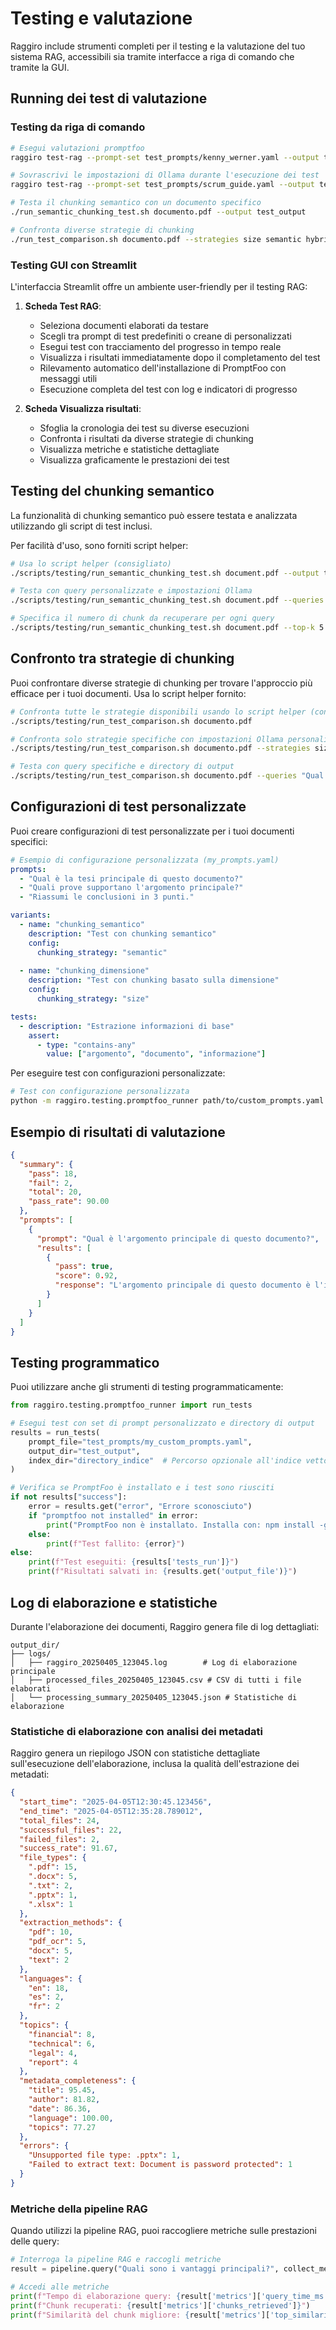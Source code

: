 # Testing e valutazione

Raggiro include strumenti completi per il testing e la valutazione del tuo sistema RAG, accessibili sia tramite interfacce a riga di comando che tramite la GUI.

## Running dei test di valutazione

### Testing da riga di comando

```bash
# Esegui valutazioni promptfoo
raggiro test-rag --prompt-set test_prompts/kenny_werner.yaml --output test_results

# Sovrascrivi le impostazioni di Ollama durante l'esecuzione dei test
raggiro test-rag --prompt-set test_prompts/scrum_guide.yaml --output test_results --ollama-url http://localhost:11434

# Testa il chunking semantico con un documento specifico
./run_semantic_chunking_test.sh documento.pdf --output test_output

# Confronta diverse strategie di chunking
./run_test_comparison.sh documento.pdf --strategies size semantic hybrid
```

### Testing GUI con Streamlit

L'interfaccia Streamlit offre un ambiente user-friendly per il testing RAG:

1. **Scheda Test RAG**:
   - Seleziona documenti elaborati da testare
   - Scegli tra prompt di test predefiniti o creane di personalizzati
   - Esegui test con tracciamento del progresso in tempo reale
   - Visualizza i risultati immediatamente dopo il completamento del test
   - Rilevamento automatico dell'installazione di PromptFoo con messaggi utili
   - Esecuzione completa del test con log e indicatori di progresso

2. **Scheda Visualizza risultati**:
   - Sfoglia la cronologia dei test su diverse esecuzioni
   - Confronta i risultati da diverse strategie di chunking
   - Visualizza metriche e statistiche dettagliate
   - Visualizza graficamente le prestazioni dei test

## Testing del chunking semantico

La funzionalità di chunking semantico può essere testata e analizzata utilizzando gli script di test inclusi.

Per facilità d'uso, sono forniti script helper:

```bash
# Usa lo script helper (consigliato)
./scripts/testing/run_semantic_chunking_test.sh document.pdf --output test_output

# Testa con query personalizzate e impostazioni Ollama
./scripts/testing/run_semantic_chunking_test.sh document.pdf --queries "Qual è l'argomento principale?" "Riassumi i punti chiave" --ollama-url http://localhost:11434 --rewriting-model llama3 --generation-model mistral

# Specifica il numero di chunk da recuperare per ogni query
./scripts/testing/run_semantic_chunking_test.sh document.pdf --top-k 5
```

## Confronto tra strategie di chunking

Puoi confrontare diverse strategie di chunking per trovare l'approccio più efficace per i tuoi documenti. Usa lo script helper fornito:

```bash
# Confronta tutte le strategie disponibili usando lo script helper (consigliato)
./scripts/testing/run_test_comparison.sh documento.pdf

# Confronta solo strategie specifiche con impostazioni Ollama personalizzate
./scripts/testing/run_test_comparison.sh documento.pdf --strategies size hybrid --ollama-url http://localhost:11434 --rewriting-model llama3 --generation-model mistral

# Testa con query specifiche e directory di output
./scripts/testing/run_test_comparison.sh documento.pdf --queries "Qual è l'argomento principale?" --output miei_risultati_test
```

## Configurazioni di test personalizzate

Puoi creare configurazioni di test personalizzate per i tuoi documenti specifici:

```yaml
# Esempio di configurazione personalizzata (my_prompts.yaml)
prompts:
  - "Qual è la tesi principale di questo documento?"
  - "Quali prove supportano l'argomento principale?"
  - "Riassumi le conclusioni in 3 punti."

variants:
  - name: "chunking_semantico"
    description: "Test con chunking semantico"
    config:
      chunking_strategy: "semantic"
      
  - name: "chunking_dimensione"
    description: "Test con chunking basato sulla dimensione"
    config:
      chunking_strategy: "size"

tests:
  - description: "Estrazione informazioni di base"
    assert:
      - type: "contains-any"
        value: ["argomento", "documento", "informazione"]
```

Per eseguire test con configurazioni personalizzate:

```bash
# Test con configurazione personalizzata
python -m raggiro.testing.promptfoo_runner path/to/custom_prompts.yaml test_output
```

## Esempio di risultati di valutazione

```json
{
  "summary": {
    "pass": 18,
    "fail": 2,
    "total": 20,
    "pass_rate": 90.00
  },
  "prompts": [
    {
      "prompt": "Qual è l'argomento principale di questo documento?",
      "results": [
        {
          "pass": true,
          "score": 0.92,
          "response": "L'argomento principale di questo documento è l'intelligenza artificiale generativa e il suo impatto sul mondo del lavoro entro il 2025. Il documento si concentra in particolare sui Large Language Models, l'IA multimodale e le applicazioni dell'IA nel contesto lavorativo. [Fonte: Sezione introduttiva, paragrafo 1]"
        }
      ]
    }
  ]
}
```

## Testing programmatico

Puoi utilizzare anche gli strumenti di testing programmaticamente:

```python
from raggiro.testing.promptfoo_runner import run_tests

# Esegui test con set di prompt personalizzato e directory di output
results = run_tests(
    prompt_file="test_prompts/my_custom_prompts.yaml", 
    output_dir="test_output",
    index_dir="directory_indice"  # Percorso opzionale all'indice vettoriale
)

# Verifica se PromptFoo è installato e i test sono riusciti
if not results["success"]:
    error = results.get("error", "Errore sconosciuto")
    if "promptfoo not installed" in error:
        print("PromptFoo non è installato. Installa con: npm install -g promptfoo")
    else:
        print(f"Test fallito: {error}")
else:
    print(f"Test eseguiti: {results['tests_run']}")
    print(f"Risultati salvati in: {results.get('output_file')}")
```

## Log di elaborazione e statistiche

Durante l'elaborazione dei documenti, Raggiro genera file di log dettagliati:

```
output_dir/
├── logs/
│   ├── raggiro_20250405_123045.log        # Log di elaborazione principale
│   ├── processed_files_20250405_123045.csv # CSV di tutti i file elaborati
│   └── processing_summary_20250405_123045.json # Statistiche di elaborazione
```

### Statistiche di elaborazione con analisi dei metadati

Raggiro genera un riepilogo JSON con statistiche dettagliate sull'esecuzione dell'elaborazione, inclusa la qualità dell'estrazione dei metadati:

```json
{
  "start_time": "2025-04-05T12:30:45.123456",
  "end_time": "2025-04-05T12:35:28.789012",
  "total_files": 24,
  "successful_files": 22,
  "failed_files": 2,
  "success_rate": 91.67,
  "file_types": {
    ".pdf": 15,
    ".docx": 5,
    ".txt": 2,
    ".pptx": 1,
    ".xlsx": 1
  },
  "extraction_methods": {
    "pdf": 10,
    "pdf_ocr": 5,
    "docx": 5,
    "text": 2
  },
  "languages": {
    "en": 18,
    "es": 2,
    "fr": 2
  },
  "topics": {
    "financial": 8,
    "technical": 6,
    "legal": 4,
    "report": 4
  },
  "metadata_completeness": {
    "title": 95.45,
    "author": 81.82,
    "date": 86.36,
    "language": 100.00,
    "topics": 77.27
  },
  "errors": {
    "Unsupported file type: .pptx": 1,
    "Failed to extract text: Document is password protected": 1
  }
}
```

### Metriche della pipeline RAG

Quando utilizzi la pipeline RAG, puoi raccogliere metriche sulle prestazioni delle query:

```python
# Interroga la pipeline RAG e raccogli metriche
result = pipeline.query("Quali sono i vantaggi principali?", collect_metrics=True)

# Accedi alle metriche
print(f"Tempo di elaborazione query: {result['metrics']['query_time_ms']}ms")
print(f"Chunk recuperati: {result['metrics']['chunks_retrieved']}")
print(f"Similarità del chunk migliore: {result['metrics']['top_similarity']:.2f}")
```
